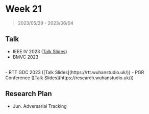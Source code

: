 # Week 21

> 2023/05/29 - 2023/06/04

## Talk

- IEEE IV 2023 ([Talk Slides](https://onedrive.live.com/View.aspx?resid=307AE78484113A13!304&wdSlideId=256&wdModeSwitchTime=1685351149764&authkey=!AHZYQ7PAYuW3BQU))  
- BMVC 2023  
<br/>
- RTT GDC 2023 ([Talk Slides](https://rtt.wuhanstudio.uk/))  
- PGR Conference ([Talk Slides](https://research.wuhanstudio.uk/))  

## Research Plan

- Jun. Adversarial Tracking  

